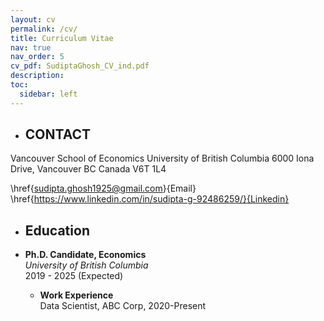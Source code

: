```yaml
---
layout: cv
permalink: /cv/
title: Curriculum Vitae
nav: true
nav_order: 5
cv_pdf: SudiptaGhosh_CV_ind.pdf
description: 
toc:
  sidebar: left
---
```

- ## CONTACT
Vancouver School of Economics
University of British Columbia
6000 Iona Drive, Vancouver
BC Canada V6T 1L4 

 \href{sudipta.ghosh1925@gmail.com}{Email} \href{https://www.linkedin.com/in/sudipta-g-92486259/}{Linkedin}

- ## Education

- **Ph.D. Candidate, Economics**  
*University of British Columbia*  
2019 - 2025 (Expected)

  - **Work Experience**  
  Data Scientist, ABC Corp, 2020-Present

